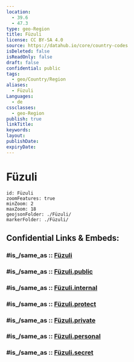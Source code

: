 ```yaml
---
location:
  - 39.6
  - 47.3
type: geo-Region
title: Füzuli
license: CC BY-SA 4.0
source: https://datahub.io/core/country-codes
isDeleted: false
isReadOnly: false
draft: false
confidential: public
tags:
  - geo/Country/Region
aliases:
  - Füzuli
Languages:
  - de
cssclasses:
  - geo-Region
publish: true
linkTitle:
keywords:
layout:
publishDate:
expiryDate:
---
```


# Füzuli

```leaflet
id: Füzuli
zoomFeatures: true 
minZoom: 2 
maxZoom: 18
geojsonFolder: ./Füzuli/
markerFolder: ./Füzuli/
```


## Confidential Links & Embeds: 

### #is_/same_as :: [Füzuli](/_Standards/Earth/Continent/Asia/Asia~North~West/Azerbaijan/Regions~Azerbaijan/Yukhari-Karabakh/counties~Yukhari-Karabakh/Füzuli.md) 

### #is_/same_as :: [Füzuli.public](/_public/Earth/Continent/Asia/Asia~North~West/Azerbaijan/Regions~Azerbaijan/Yukhari-Karabakh/counties~Yukhari-Karabakh/Füzuli.public.md) 

### #is_/same_as :: [Füzuli.internal](/_internal/Earth/Continent/Asia/Asia~North~West/Azerbaijan/Regions~Azerbaijan/Yukhari-Karabakh/counties~Yukhari-Karabakh/Füzuli.internal.md) 

### #is_/same_as :: [Füzuli.protect](/_protect/Earth/Continent/Asia/Asia~North~West/Azerbaijan/Regions~Azerbaijan/Yukhari-Karabakh/counties~Yukhari-Karabakh/Füzuli.protect.md) 

### #is_/same_as :: [Füzuli.private](/_private/Earth/Continent/Asia/Asia~North~West/Azerbaijan/Regions~Azerbaijan/Yukhari-Karabakh/counties~Yukhari-Karabakh/Füzuli.private.md) 

### #is_/same_as :: [Füzuli.personal](/_personal/Earth/Continent/Asia/Asia~North~West/Azerbaijan/Regions~Azerbaijan/Yukhari-Karabakh/counties~Yukhari-Karabakh/Füzuli.personal.md) 

### #is_/same_as :: [Füzuli.secret](/_secret/Earth/Continent/Asia/Asia~North~West/Azerbaijan/Regions~Azerbaijan/Yukhari-Karabakh/counties~Yukhari-Karabakh/Füzuli.secret.md)


